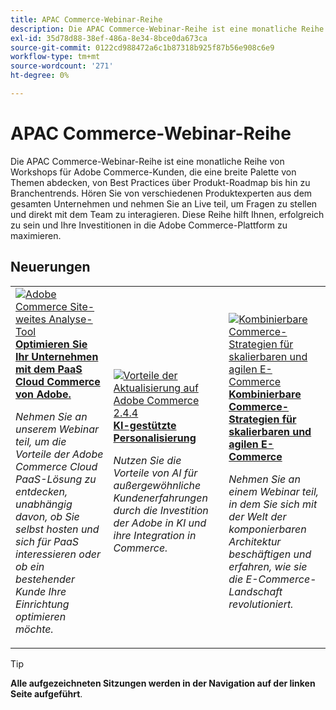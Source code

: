 ```yaml
---
title: APAC Commerce-Webinar-Reihe
description: Die APAC Commerce-Webinar-Reihe ist eine monatliche Reihe von Workshops für Adobe Commerce-Kunden, die eine breite Palette von Themen abdecken, von Best Practices über Produkt-Roadmap bis hin zu Branchentrends.
exl-id: 35d78d88-38ef-486a-8e34-8bce0da673ca
source-git-commit: 0122cd988472a6c1b87318b925f87b56e908c6e9
workflow-type: tm+mt
source-wordcount: '271'
ht-degree: 0%

---
```


# APAC Commerce-Webinar-Reihe

Die APAC Commerce-Webinar-Reihe ist eine monatliche Reihe von Workshops für Adobe Commerce-Kunden, die eine breite Palette von Themen abdecken, von Best Practices über Produkt-Roadmap bis hin zu Branchentrends. Hören Sie von verschiedenen Produktexperten aus dem gesamten Unternehmen und nehmen Sie an Live teil, um Fragen zu stellen und direkt mit dem Team zu interagieren. Diese Reihe hilft Ihnen, erfolgreich zu sein und Ihre Investitionen in die Adobe Commerce-Plattform zu maximieren.

## Neuerungen

<table>
<tr>
  <td>
    <a href="https://experienceleague.adobe.com/docs/events/apac-commerce-recordings/2023/adobes-paas-cloud-commerce.html">
      <img alt="Adobe Commerce Site-weites Analyse-Tool" src="https://video.tv.adobe.com/v/3419132?format=jpeg" />
    </a>
     <div>
      <a href="https://experienceleague.adobe.com/docs/events/apac-commerce-recordings/2023/adobes-paas-cloud-commerce.html">
        <strong>Optimieren Sie Ihr Unternehmen mit dem PaaS Cloud Commerce von Adobe.</strong>
      </a>
    </div>
    <p>
    <em>Nehmen Sie an unserem Webinar teil, um die Vorteile der Adobe Commerce Cloud PaaS-Lösung zu entdecken, unabhängig davon, ob Sie selbst hosten und sich für PaaS interessieren oder ob ein bestehender Kunde Ihre Einrichtung optimieren möchte.</em>
    <p>
  </td>
  <td>
    <a href="https://experienceleague.adobe.com/docs/events/apac-commerce-recordings/2023/ai-personalisation.html">
      <img alt="Vorteile der Aktualisierung auf Adobe Commerce 2.4.4" src="https://video.tv.adobe.com/v/3419107?format=jpeg" />
    </a>
     <div>
      <a href="https://experienceleague.adobe.com/docs/events/apac-commerce-recordings/2023/ai-personalisation.html">
        <strong>KI-gestützte Personalisierung</strong>
      </a>
    </div>
    <p>
    <em>Nutzen Sie die Vorteile von AI für außergewöhnliche Kundenerfahrungen durch die Investition der Adobe in KI und ihre Integration in Commerce.</em>
    <p>
  </td>
  <td>
    <a href="https://experienceleague.adobe.com/docs/events/apac-commerce-recordings/2023/composable-commerce.html">
      <img alt="Kombinierbare Commerce-Strategien für skalierbaren und agilen E-Commerce" src="https://video.tv.adobe.com/v/3420655?format=jpeg" />
    </a>
     <div>
      <a href="https://experienceleague.adobe.com/docs/events/apac-commerce-recordings/2023/composable-commerce.html">
        <strong>Kombinierbare Commerce-Strategien für skalierbaren und agilen E-Commerce</strong>
      </a>
    </div>
    <p>
    <em>Nehmen Sie an einem Webinar teil, in dem Sie sich mit der Welt der komponierbaren Architektur beschäftigen und erfahren, wie sie die E-Commerce-Landschaft revolutioniert.</em>
    <p>
  </td>  
</tr>
</table>

>[!TIP]
>
>**Alle aufgezeichneten Sitzungen werden in der Navigation auf der linken Seite aufgeführt**.
